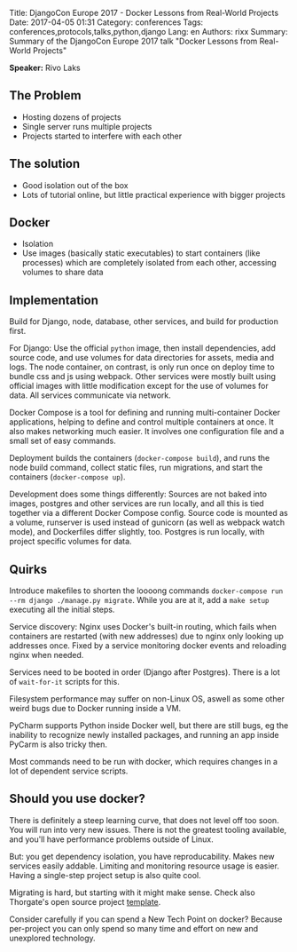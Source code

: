 Title: DjangoCon Europe 2017 - Docker Lessons from Real-World Projects
Date:   2017-04-05 01:31
Category: conferences
Tags: conferences,protocols,talks,python,django
Lang: en
Authors: rixx
Summary: Summary of the DjangoCon Europe 2017 talk "Docker Lessons from Real-World Projects"

**Speaker:** Rivo Laks

## The Problem

- Hosting dozens of projects
- Single server runs multiple projects
- Projects started to interfere with each other

## The solution

- Good isolation out of the box
- Lots of tutorial online, but little practical experience with bigger projects

## Docker

- Isolation
- Use images (basically static executables) to start containers (like processes) which are completely isolated from each
  other, accessing volumes to share data

## Implementation

Build for Django, node, database, other services, and build for production first.

For Django: Use the official `python` image, then install dependencies, add source code, and use volumes for data directories for
assets, media and logs. The node container, on contrast, is only run once on deploy time to bundle css and js using
webpack. Other services were mostly built using official images with little modification except for the use of volumes
for data. All services communicate via network.

Docker Compose is a tool for defining and running multi-container Docker applications, helping to define and control
multiple containers at once. It also makes networking much easier. It involves one configuration file and a small set of
easy commands.

Deployment builds the containers (`docker-compose build`), and runs the node build command, collect static files, run
migrations, and start the containers (`docker-compose up`).

Development does some things differently: Sources are not baked into images, postgres and other services are run
locally, and all this is tied together via a different Docker Compose config. Source code is mounted as a volume,
runserver is used instead of gunicorn (as well as webpack watch mode), and Dockerfiles differ slightly, too. Postgres is
run locally, with project specific volumes for data.

## Quirks

Introduce makefiles to shorten the loooong commands `docker-compose run --rm django ./manage.py migrate`. While you are
at it, add a `make setup` executing all the initial steps.

Service discovery: Nginx uses Docker's built-in routing, which fails when containers are restarted (with new addresses)
due to nginx only looking up addresses once. Fixed by a service monitoring docker events and reloading nginx when
needed.

Services need to be booted in order (Django after Postgres). There is a lot of `wait-for-it` scripts for this.

Filesystem performance may suffer on non-Linux OS, aswell as some other weird bugs due to Docker running inside a VM.

PyCharm supports Python inside Docker well, but there are still bugs, eg the inability to recognize newly installed
packages, and running an app inside PyCarm is also tricky then.

Most commands need to be run with docker, which requires changes in a lot of dependent service scripts.

## Should you use docker?

There is definitely a steep learning curve, that does not level off too soon. You will run into very new issues. There
is not the greatest tooling available, and you'll have performance problems outside of Linux.

But: you get dependency isolation, you have reproducability. Makes new services easily addable. Limiting and monitoring
resource usage is easier. Having a single-step project setup is also quite cool.

Migrating is hard, but starting with it might make sense. Check also Thorgate's open source project
[template](https://github.com/thorgate/django-project-template).

Consider carefully if you can spend a New Tech Point on docker? Because per-project you can only spend so many time and
effort on new and unexplored technology.

